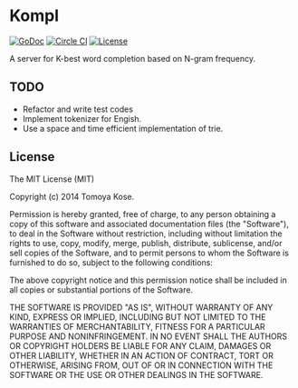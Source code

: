 # Kompl

[![GoDoc](http://godoc.org/github.com/mitsuse/kompl?status.svg)](http://godoc.org/github.com/mitsuse/kompl)
[![Circle CI](https://circleci.com/gh/mitsuse/kompl.svg?style=shield)](https://circleci.com/gh/mitsuse/kompl)
[![License](https://img.shields.io/badge/license-MIT-yellowgreen.svg)](http://opensource.org/licenses/MIT)

A server for K-best word completion based on N-gram frequency.

## TODO

- Refactor and write test codes
- Implement tokenizer for Engish.
- Use a space and time efficient implementation of trie.

## License

The MIT License (MIT)

Copyright (c) 2014 Tomoya Kose.

Permission is hereby granted, free of charge, to any person obtaining a copy
of this software and associated documentation files (the "Software"), to deal
in the Software without restriction, including without limitation the rights
to use, copy, modify, merge, publish, distribute, sublicense, and/or sell
copies of the Software, and to permit persons to whom the Software is
furnished to do so, subject to the following conditions:

The above copyright notice and this permission notice shall be included in
all copies or substantial portions of the Software.

THE SOFTWARE IS PROVIDED "AS IS", WITHOUT WARRANTY OF ANY KIND, EXPRESS OR
IMPLIED, INCLUDING BUT NOT LIMITED TO THE WARRANTIES OF MERCHANTABILITY,
FITNESS FOR A PARTICULAR PURPOSE AND NONINFRINGEMENT. IN NO EVENT SHALL THE
AUTHORS OR COPYRIGHT HOLDERS BE LIABLE FOR ANY CLAIM, DAMAGES OR OTHER
LIABILITY, WHETHER IN AN ACTION OF CONTRACT, TORT OR OTHERWISE, ARISING FROM,
OUT OF OR IN CONNECTION WITH THE SOFTWARE OR THE USE OR OTHER DEALINGS IN
THE SOFTWARE.
